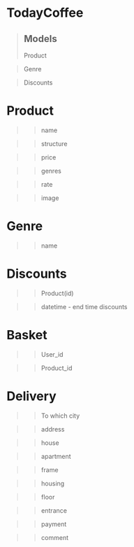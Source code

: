 # TodayCoffee

> ## Models
> Product

> Genre

> Discounts


# Product

>> name

>> structure

>> price

>> genres

>> rate

>> image


# Genre

>> name


# Discounts

>> Product(id)

>> datetime - end time discounts

# Basket

>> User_id

>> Product_id

# Delivery

>> To which city

>> address

>> house

>> apartment

>> frame

>> housing

>> floor

>> entrance

>> payment

>> comment